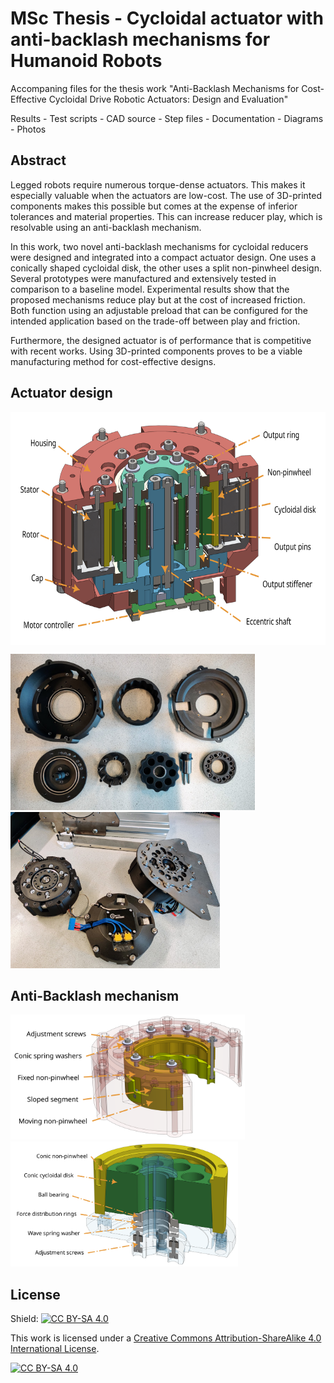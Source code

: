 # MSc Thesis - Cycloidal actuator with anti-backlash mechanisms for Humanoid Robots

Accompaning files for the thesis work "Anti-Backlash Mechanisms for Cost-Effective Cycloidal Drive Robotic Actuators: Design and Evaluation"

Results - Test scripts - CAD source - Step files - Documentation - Diagrams - Photos

## Abstract

Legged robots require numerous torque-dense actuators. This makes it especially valuable when the actuators are low-cost. The use of 3D-printed components makes this possible but comes at the expense of inferior tolerances and material properties. This can increase reducer play, which is resolvable using an anti-backlash mechanism.

In this work, two novel anti-backlash mechanisms for cycloidal reducers were designed and integrated into a compact actuator design. One uses a conically shaped cycloidal disk, the other uses a split non-pinwheel design. Several prototypes were manufactured and extensively tested in comparison to a baseline model. Experimental results show that the proposed mechanisms reduce play but at the cost of increased friction. Both function using an adjustable preload that can be configured for the intended application based on the trade-off between play and friction.

Furthermore, the designed actuator is of performance that is competitive with recent works. Using 3D-printed components proves to be a viable manufacturing method for cost-effective designs.

## Actuator design


<div style="display: inline-block; background-color: white; padding: 10px;">
  <img src="Documentation/baseline cross-section.svg" alt="Baseline section views" height="350">
</div>

<p float="left">
  <img src="Documentation/Photos/prototype parts.jpg" alt="Prototype parts" height="250">
  <img src="Documentation/Photos/prototypes assembled.jpg" alt="Three assembled prototypes and mounting and locking plates" height="250">
</p>

## Anti-Backlash mechanism

<p float="left">
    <img src="Documentation/split-pinwheel isolated parts.svg" alt="Split Non-pinwheel mechanism - modified parts" height="200">
    <img src="Documentation/conic isolated parts.svg" alt="Conic Cycloidal disk mechanism - modified parts" height="200">
</p>

## License

Shield: [![CC BY-SA 4.0][cc-by-sa-shield]][cc-by-sa]

This work is licensed under a
[Creative Commons Attribution-ShareAlike 4.0 International License][cc-by-sa].

[![CC BY-SA 4.0][cc-by-sa-image]][cc-by-sa]

[cc-by-sa]: http://creativecommons.org/licenses/by-sa/4.0/
[cc-by-sa-image]: https://licensebuttons.net/l/by-sa/4.0/88x31.png
[cc-by-sa-shield]: https://img.shields.io/badge/License-CC%20BY--SA%204.0-lightgrey.svg
